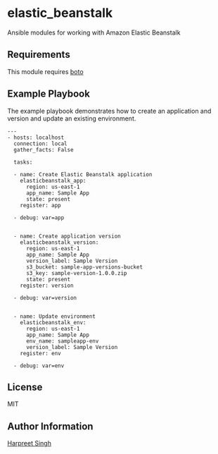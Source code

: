 elastic_beanstalk
=========

Ansible modules for working with Amazon Elastic Beanstalk

Requirements
------------

This module requires [boto](https://github.com/boto/boto)


Example Playbook
----------------

The example playbook demonstrates how to create an application and version and update an existing environment.

    ---
    - hosts: localhost
      connection: local
      gather_facts: False

      tasks:

      - name: Create Elastic Beanstalk application
        elasticbeanstalk_app:
          region: us-east-1
          app_name: Sample App
          state: present
        register: app

      - debug: var=app


      - name: Create application version
        elasticbeanstalk_version:
          region: us-east-1
          app_name: Sample App
          version_label: Sample Version
          s3_bucket: sample-app-versions-bucket
          s3_key: sample-version-1.0.0.zip
          state: present
        register: version

      - debug: var=version


      - name: Update environment
        elasticbeanstalk_env:
          region: us-east-1
          app_name: Sample App
          env_name: sampleapp-env
          version_label: Sample Version
        register: env

      - debug: var=env


License
-------

MIT

Author Information
------------------

[Harpreet Singh](http://about.me/hs)
